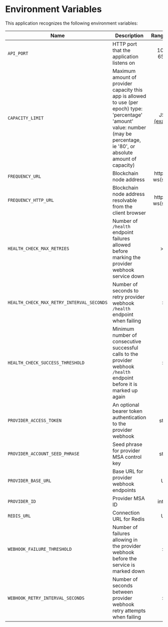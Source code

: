 # Environment Variables

This application recognizes the following environment variables:

| Name                                      | Description                                                                                                                                                                        |             Range/Type             |  Required?   | Default |
| ----------------------------------------- | ---------------------------------------------------------------------------------------------------------------------------------------------------------------------------------- | :--------------------------------: | :----------: | :-----: |
| `API_PORT`                                | HTTP port that the application listens on                                                                                                                                          |            1025 - 65535            |              |  3000   |
| `CAPACITY_LIMIT`                          | Maximum amount of provider capacity this app is allowed to use (per epoch) type: 'percentage' 'amount' value: number (may be percentage, ie '80', or absolute amount of capacity)  |  JSON [(example)](./env.template)  |      Y       |         |
| `FREQUENCY_URL`                           | Blockchain node address                                                                                                                                                            |       http(s): or ws(s): URL       |      Y       |         |
| `FREQUENCY_HTTP_URL`                      | Blockchain node address resolvable from the client browser                                                                                                                         |       http(s): or ws(s): URL       |      Y       |         |
| `HEALTH_CHECK_MAX_RETRIES`                | Number of `/health` endpoint failures allowed before marking the provider webhook service down                                                                                     |                >= 0                |              |   20    |
| `HEALTH_CHECK_MAX_RETRY_INTERVAL_SECONDS` | Number of seconds to retry provider webhook `/health` endpoint when failing                                                                                                        |                > 0                 |              |   64    |
| `HEALTH_CHECK_SUCCESS_THRESHOLD`          | Minimum number of consecutive successful calls to the provider webhook `/health` endpoint before it is marked up again                                                             |                > 0                 |              |   10    |
| `PROVIDER_ACCESS_TOKEN`                   | An optional bearer token authentication to the provider webhook                                                                                                                    |               string               |              |         |
| `PROVIDER_ACCOUNT_SEED_PHRASE`            | Seed phrase for provider MSA control key                                                                                                                                           |               string               |      Y       |         |
| `PROVIDER_BASE_URL`                       | Base URL for provider webhook endpoints                                                                                                                                            |                URL                 |      Y       |         |
| `PROVIDER_ID`                             | Provider MSA ID                                                                                                                                                                    |              integer               |      Y       |         |
| `REDIS_URL`                               | Connection URL for Redis                                                                                                                                                           |                URL                 |      Y       |         |
| `WEBHOOK_FAILURE_THRESHOLD`               | Number of failures allowing in the provider webhook before the service is marked down                                                                                              |                > 0                 |              |    3    |
| `WEBHOOK_RETRY_INTERVAL_SECONDS`          | Number of seconds between provider webhook retry attempts when failing                                                                                                             |                > 0                 |              |   10    |
